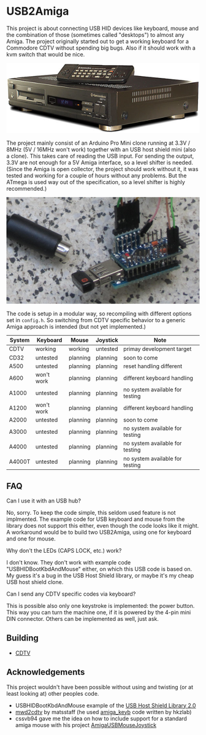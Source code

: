USB2Amiga
=========

This project is about connecting USB HID devices like keyboard, mouse and the
combination of those (sometimes called "desktops") to almost any Amiga. The
project originally started out to get a working keyboard for a Commodore CDTV
without spending big bugs. Also if it should work with a kvm switch that would
be nice.

![CDTV](images/cdtv.jpg)

The project mainly consist of an Arduino Pro Mini clone running at 3.3V / 8MHz
(5V / 16MHz won't work) together with an USB host shield mini (also a clone).
This takes care of reading the USB input. For sending the output, 3.3V are
not enough for a 5V Amiga interface, so a level shifter is needed. (Since the
Amiga is open collector, the project should work without it, it was tested and
working for a couple of hours without any problems. But the ATmega is used way
out of the specification, so a level shifter is highly recommended.)

![DevBoard](images/dev_board.jpg)

The code is setup in a modular way, so recompiling with different options set
in `config.h`. So switching from CDTV specific behavior to a generic Amiga
approach is intended (but not yet implemented.)


System | Keyboard   | Mouse    | Joystick | Note
-------|------------|----------|----------|---------------------------------
CDTV   | working    | working  | untested | primay development target
CD32   | untested   | planning | planning | soon to come
A500   | untested   | planning | planning | reset handling different
A600   | won't work | planning | planning | different keyboard handling
A1000  | untested   | planning | planning | no system available for testing
A1200  | won't work | planning | planning | different keyboard handling
A2000  | untested   | planning | planning | soon to come
A3000  | untested   | planning | planning | no system available for testing
A4000  | untested   | planning | planning | no system available for testing
A4000T | untested   | planning | planning | no system available for testing


FAQ
---
Can I use it with an USB hub?

No, sorry. To keep the code simple, this seldom used feature is not implmented.
The example code for USB keyboard and mouse from the library does not support
this either, even though the code looks like it might. A workaround would be to
build two USB2Amiga, using one for keyboard and one for mouse.

Why don't the LEDs (CAPS LOCK, etc.) work?

I don't know. They don't work with example code "USBHIDBootKbdAndMouse" either,
on which this USB code is based on. My guess it's a bug in the USB Host Shield
library, or maybe it's my cheap USB host shield clone.

Can I send any CDTV specific codes via keyboard?

This is possible also only one keystroke is implemented: the power button. This
way you can turn the machine one, if it is powered by the 4-pin mini DIN
connector. Others can be implemented as well, just ask.


Building
--------
- [CDTV](Build_CDTV.md)


Acknowledgements
----------------
This project wouldn't have been possible without using and twisting (or at
least looking at) other peoples code.

- USBHIDBootKbdAndMouse example of the
  [USB Host Shield Library 2.0](https://github.com/felis/USB_Host_Shield_2.0)
- [mwd2cdtv](https://github.com/matsstaff/mwd2cdtv) by matsstaff (he used
  [amiga_keyb](https://github.com/hkzlab/AVR-Experiments/tree/master/libs/amiga_keyb)
  code written by hkzlab)
- cssvb94 gave me the idea on how to include support for a standard amiga
  mouse with his project
  [AmigaUSBMouseJoystick](https://github.com/cssvb94/AmigaUSBMouseJoystick)
